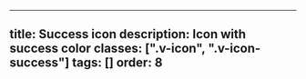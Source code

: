 <!--
 *              © 2025 Visa
 *
 * Licensed under the Apache License, Version 2.0 (the "License");
 * you may not use this file except in compliance with the License.
 * You may obtain a copy of the License at
 *
 *         http://www.apache.org/licenses/LICENSE-2.0
 *
 * Unless required by applicable law or agreed to in writing, software
 * distributed under the License is distributed on an "AS IS" BASIS,
 * WITHOUT WARRANTIES OR CONDITIONS OF ANY KIND, either express or implied.
 * See the License for the specific language governing permissions and
 * limitations under the License.
 *
 -->
---
title: Success icon
description: Icon with success color
classes: [".v-icon", ".v-icon-success"]
tags: []
order: 8
---

<svg class="v-icon v-icon-low v-icon-success" height="24" viewbox="0 0 24 24" width="24">
  <use href="#visa-notifications-low">
  </use>
</svg>
